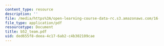 ```yaml
---
content_type: resource
description: ''
file: /media/https%3A/open-learning-course-data-rc.s3.amazonaws.com/16-885j-aircraft-systems-engineering-fall-2004/ded655f8deea4c176ab2c4b302109cae_b52_team.pdf
file_type: application/pdf
resourcetype: Document
title: b52_team.pdf
uid: ded655f8-deea-4c17-6ab2-c4b302109cae
---
```

